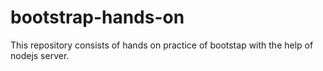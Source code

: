 # bootstrap-hands-on

This repository consists of hands on practice of bootstap with the help of nodejs server.
